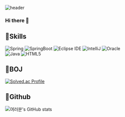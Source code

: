 


<!--**yunji118/yunji118** is a ✨ _special_ ✨ repository because its `README.md` (this file) appears on your GitHub profile.-->

![header](https://capsule-render.vercel.app/api?type=wave&color=auto&height=200&section=header&text=Yunji's%20github&fontSize=30&animation=scaleIn&fontAlignY=35)

### Hi there 👋

<!--Here are some ideas to get you started:

- 🔭 I’m currently working on ...
- 🌱 I’m currently learning ... ![Spring](https://img.shields.io/badge/spring-로고색?style=flat-square&logo=spring&logoColor=white)
- 👯 I’m looking to collaborate on ...
- 🤔 I’m looking for help with ...
- 💬 Ask me about ...
- 📫 How to reach me: ...
- 😄 Pronouns: ...
- ⚡ Fun fact: ...-->

<h2>💪Skills </h2>

![Spring](https://img.shields.io/badge/Spring-6DB33F?style=flat-square&logo=spring&logoColor=white)
![SpringBoot](https://img.shields.io/badge/SpringBoot-6DB33F?style=flat-square&logo=springboot&logoColor=white)
![Eclipse IDE](https://img.shields.io/badge/EclipseIDE-2C2255?style=flat-square&logo=EclipseIDE&logoColor=#2C2255)
![IntelliJ](https://img.shields.io/badge/IntelliJ-000000?style=flat-square&logo=EclipseIDE&logoColor=#000000)
![Oracle](https://img.shields.io/badge/Oracle-F80000?style=flat-square&logo=Oracle&logoColor=#F80000)
<br>
![Java](https://img.shields.io/badge/java-007396?style=flat-square&logo=Java&logoColor=#007396)
![HTML5](https://img.shields.io/badge/HTML5-E34F26?style=flat-square&logo=HTML5&logoColor=white)

<h2>👊BOJ </h2>

[![Solved.ac Profile](http://mazassumnida.wtf/api/generate_badge?boj=yunji118)](https://solved.ac/yunji118)


<h2>🤟Github </h2>

![여러분's GitHub stats](https://github-readme-stats.vercel.app/api?username=yunji118&show_icons=true&theme=radical)
